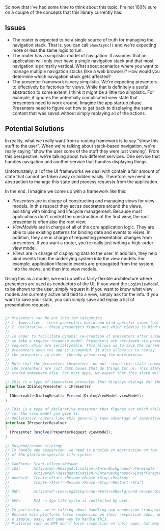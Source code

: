 So now that I've had some time to think about this topic, I'm not 100% sure on a couple of the concepts that this library currently has:

## Issues
- The router is expected to be a single source of truth for managing the navigation stack. That is, you can call `ShowAsync()` and we're expecting more or less the same logic to run.
- The router has a simplistic model of navigation. It assumes that an application will only ever have a single navigation stack and that most navigation is primarily vertical. What about scenarios where you want to manage multiple navigation stacks (like a web browser)? How would you determine which navigation stack gets affected?
- The presenter framework is very simplistic. We're expecting presenters to effectively be factories for views. While that is definitely a useful abstraction to some extent, I think it might be a little too simplistic.  For example, it ignores the potentially complicated view state that presenters need to work around. Imagine the app startup phase. Presenters need to figure out how to get back to displaying the same content that was saved without simply replaying all of the actions.


## Potential Solutions

In reality, what we really want from a routing framework is to say "show this stuff to the user". When we're talking about stack-based navigation, we're really saying "show the user some of the stuff they were just viewing". From this perspective, we're talking about two different services. One service that handles navigation and another service that handles displaying things. 

Unfortunately, all of the UI frameworks we deal with contain a fair amount of state that cannot be taken away or hidden easily. Therefore, we need an abstraction to manage this state and process requests from the application.

In the end, I imagine we come up with a framework like this:

- *Presenters* are in charge of constructing and managing views for view models. In this respect they act as decorators around the views, assisting with binding and lifecycle management. Because most applications don't control the construction of the first view, the root presenter is often also the root view.
- *ViewModels* are in charge of all of the core application logic. They are able to use existing patterns for binding data and events to views. In addition, they are in charge of requesting presentation changes from presenters. If you want a router, you're really just writing a high-order view model.
- *Views* are in charge of displaying data to the user. In addition, they help bind events from the underlying system into the view models. For example, application lifecycle events are propagated from the system, into the views, and then into view models.

Using this as a model, we end up with a fairly flexible architecture where presenters are used as conductors of the UI. If you want the `LoginViewModel` to be shown to the user, simply request it. If you want to know what view models are currently active and tied to a view, simply ask for the info. If you want to save your state, you can simply save and replay a list of presentation requests.

```csharp

// Presenters can be put into two categories
// 1. Imperative - these presenters build and bind specific views that you request.
// 2. Declarative - these presenters figure out which view(s) to bind upon request.
//
// In order to facilitate dynamic re-creation of presenters after suspension
// we take a request-response model. Presenters are retrieved via presenter
// request, which are serializeable. This allows us to save the current state of 
// presenters when the app is suspended. It also allows us to replay
// the presenters in order, thereby preserving the determinism.
//
// Note that the presenters themselves _do not_ store this state themselves.
// The presenters are just dumb boxes that do things for us. This state needs to be 
// stored somewhere else. For most apps, we expect that this state will be stored by the router.

// This is a type of imperative presenter that displays dialogs for the given view model.
interface IDialogPresenter : IPresenter
{
  IObservable<DialogResult> Present(DialogViewModel viewModel);
}

// This is a type of declarative presenter that figures out which child presenter to use
// for the view model you give it. 
// Declarative routers like this generally take advantage of imperative presenters internally.
interface IPresenterResolver
{
  IPresenter Resolve(PresenterRequest viewModel);
}

// Suspend/resume strategy
// To handle app suspension, we need to provide an abstraction on top
// of the platform-specific life cycles.
//
// XamForms: Start->Sleep->Resume
// iOS:      Activated->ResignActivation->EnterBackground->Terminate
//           Activated->ResignActivation->EnterBackground->EnterForeground
// Android:  Create->Start->Resume->Pause->Stop->Destroy
//           Create->Start->Resume->Pause->Stop->Restart->Start
//
// UWP:      Activated->LeavingBackground->EnteredBackground->Suspending->Resume
//
// WPF:      N/A -> App life cycle is controlled by user.
//
// In particular, we're talking about handling app suspension transparently.
// Because most platforms force suspension on their respective apps, we need to provide
// a simple, easy, and sane way to handle this.
// Platforms such as WPF don't force suspension on their apps, but may need an easy way to save state.
```


